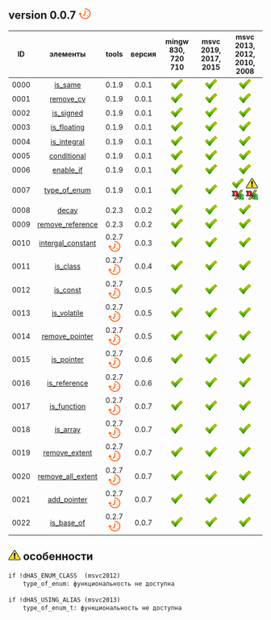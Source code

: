 ﻿
[P]: ../../icons/progress.png
[V]: ../../icons/success.png
[X]: ../../icons/failed.png
[D]: ../../icons/danger.png
[E]: ../../icons/empty.png
[N]: ../../icons/na.png

version 0.0.7  [![P]][M]
---
| **ID** | элементы                | tools           | версия | mingw 830, 720 710 | msvc 2019, 2017, 2015 | msvc 2013, 2012, 2010, 2008             |  
|:------:|:-----------------------:|:---------------:|:------:|:------------------:|:---------------------:|:---------------------------------------:|  
|  0000  | [is_same][00]           | 0.1.9           | 0.0.1  |   [![V]][MINGW]    |  [![V]][VS-NEW]       | [![V]][VS-OLD]                          |  
|  0001  | [remove_cv][01]         | 0.1.9           | 0.0.1  |   [![V]][MINGW]    |  [![V]][VS-NEW]       | [![V]][VS-OLD]                          |  
|  0002  | [is_signed][02]         | 0.1.9           | 0.0.1  |   [![V]][MINGW]    |  [![V]][VS-NEW]       | [![V]][VS-OLD]                          |  
|  0003  | [is_floating][03]       | 0.1.9           | 0.0.1  |   [![V]][MINGW]    |  [![V]][VS-NEW]       | [![V]][VS-OLD]                          |  
|  0004  | [is_integral][04]       | 0.1.9           | 0.0.1  |   [![V]][MINGW]    |  [![V]][VS-NEW]       | [![V]][VS-OLD]                          |  
|  0005  | [conditional][05]       | 0.1.9           | 0.0.1  |   [![V]][MINGW]    |  [![V]][VS-NEW]       | [![V]][VS-OLD]                          |  
|  0006  | [enable_if][06]         | 0.1.9           | 0.0.1  |   [![V]][MINGW]    |  [![V]][VS-NEW]       | [![V]][VS-OLD]                          |  
|  0007  | [type_of_enum][07]      | 0.1.9           | 0.0.1  |   [![V]][MINGW]    |  [![V]][VS-NEW]       | [![V]][0] [![D]][2] [![N]][1] [![N]][2] |  
|  0008  | [decay][08]             | 0.2.3           | 0.0.2  |   [![V]][MINGW]    |  [![V]][VS-NEW]       | [![V]][VS-OLD]                          |  
|  0009  | [remove_reference][09]  | 0.2.3           | 0.0.2  |   [![V]][MINGW]    |  [![V]][VS-NEW]       | [![V]][VS-OLD]                          |  
|  0010  | [intergal_constant][10] | 0.2.7 [![P]][M] | 0.0.3  |   [![V]][MINGW]    |  [![V]][VS-NEW]       | [![V]][VS-OLD]                          |  
|  0011  | [is_class][11]          | 0.2.7 [![P]][M] | 0.0.4  |   [![V]][MINGW]    |  [![V]][VS-NEW]       | [![V]][VS-OLD]                          |  
|  0012  | [is_const][12]          | 0.2.7 [![P]][M] | 0.0.5  |   [![V]][MINGW]    |  [![V]][VS-NEW]       | [![V]][VS-OLD]                          |  
|  0013  | [is_volatile][13]       | 0.2.7 [![P]][M] | 0.0.5  |   [![V]][MINGW]    |  [![V]][VS-NEW]       | [![V]][VS-OLD]                          |  
|  0014  | [remove_pointer][14]    | 0.2.7 [![P]][M] | 0.0.5  |   [![V]][MINGW]    |  [![V]][VS-NEW]       | [![V]][VS-OLD]                          |  
|  0015  | [is_pointer][15]        | 0.2.7 [![P]][M] | 0.0.6  |   [![V]][MINGW]    |  [![V]][VS-NEW]       | [![V]][VS-OLD]                          |  
|  0016  | [is_reference][16]      | 0.2.7 [![P]][M] | 0.0.6  |   [![V]][MINGW]    |  [![V]][VS-NEW]       | [![V]][VS-OLD]                          |  
|  0017  | [is_function][16]       | 0.2.7 [![P]][M] | 0.0.7  |   [![V]][MINGW]    |  [![V]][VS-NEW]       | [![V]][VS-OLD]                          |  
|  0018  | [is_array][16]          | 0.2.7 [![P]][M] | 0.0.7  |   [![V]][MINGW]    |  [![V]][VS-NEW]       | [![V]][VS-OLD]                          |  
|  0019  | [remove_extent][16]     | 0.2.7 [![P]][M] | 0.0.7  |   [![V]][MINGW]    |  [![V]][VS-NEW]       | [![V]][VS-OLD]                          |  
|  0020  | [remove_all_extent][16] | 0.2.7 [![P]][M] | 0.0.7  |   [![V]][MINGW]    |  [![V]][VS-NEW]       | [![V]][VS-OLD]                          |  
|  0021  | [add_pointer][16]       | 0.2.7 [![P]][M] | 0.0.7  |   [![V]][MINGW]    |  [![V]][VS-NEW]       | [![V]][VS-OLD]                          |  
|  0022  | [is_base_of][16]        | 0.2.7 [![P]][M] | 0.0.7  |   [![V]][MINGW]    |  [![V]][VS-NEW]       | [![V]][VS-OLD]                          |  

[M]:       #traits          "метафункции для обработки типов"  
[MINGW]:   #mingw-new       "поддержка компиляторов mingw"  
[VS-NEW]:  #msvc-new        "поддержка новых компиляторов msvc"  
[VS-OLD]:  #msvc-old        "поддержка старых компиляторов msvc"  
[0]:       #msvc-old        "поддержка старых компиляторов msvc"  
[1]:       #-особенности    "type_of_enum: требуется msvc2012 или более новая"  
[2]:       #-особенности    "type_of_enum_t: требуется msvc2013 или более новая"  

[00]: #is_same           "метафункция: true, если типы идентичны"  
[01]: #remove_cv         "метафункция: удаляет квалификаторы"  
[02]: #is_signed         "метафункция: true, если тип - знаковый"  
[03]: #is_floating       "метафункция: true, если тип - дробное число"  
[04]: #is_integral       "метафункция: true, если тип - интегральное число"  
[05]: #conditional       "метафункция: если первый аргумент - true, результат - первый тип, иначе - второй тип"  
[06]: #enable_if         "метафункция: если первый аргумент - false, шаблон не скомпилируется"  
[07]: #type_of_enum      "метафункция: возвращает underlying_type"  
[08]: #decay             "метафункция: разложение типа до осново-образующего"  
[09]: #remove_reference  "метафункция: удаляет ссылочную семантику"  
[10]: #intergal_constant "тип-значение"  
[11]: #is_class          "метафункция: true, если тип - классовый"  
[12]: #is_const          "метафункция: true, если тип - констатный" 
[13]: #is_volatile       "метафункция: true, если тип - волатильный" 
[14]: #remove_pointer    "метафункция: удаляет указательную семантику"  
[15]: #is_pointer        "метафункция: true, если тип - указательный"  
[16]: #is_reference      "метафункция: true, если тип - ссылочный"  

[17]: #is_function       "метафункция: true, если тип - функция"  
[18]: #is_array          "метафункция: true, если тип - массив"  
[19]: #remove_extent     "метафункция: удаляет одну размерность массива"  
[20]: #remove_all_extent "метафункция: удаляет все размерности массивов"  
[21]: #add_pointer       "метафункция: добавляет к типу указательную семантику"  
[22]: #is_base_of        "метафункция: true, если B - базовый тип для D"  

[![D]][M] особенности
---------------------

```
if !dHAS_ENUM_CLASS  (msvc2012)
    type_of_enum: функциональность не доступна

if !dHAS_USING_ALIAS (msvc2013)
    type_of_enum_t: функциональность не доступна

```

